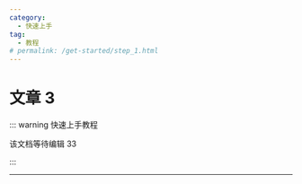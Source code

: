 ```yaml
---
category:
  - 快速上手
tag:
  - 教程
# permalink: /get-started/step_1.html
---
```


# 文章 3

::: warning 快速上手教程

该文档等待编辑 33

:::

---
